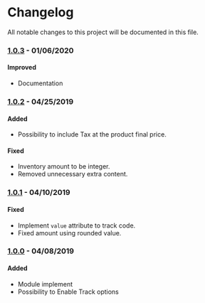 # Changelog
All notable changes to this project will be documented in this file.

### [1.0.3](https://github.com/williankeller/magento2-facebook-pixel/releases/tag/1.0.2) - 01/06/2020

#### Improved
- Documentation

### [1.0.2](https://github.com/williankeller/magento2-facebook-pixel/releases/tag/1.0.2) - 04/25/2019

#### Added
- Possibility to include Tax at the product final price.

#### Fixed
- Inventory amount to be integer.
- Removed unnecessary extra content.

### [1.0.1](https://github.com/williankeller/magento2-facebook-pixel/releases/tag/1.0.1) - 04/10/2019

#### Fixed
- Implement `value` attribute to track code.
- Fixed amount using rounded value.

### [1.0.0](https://github.com/williankeller/magento2-facebook-pixel/releases/tag/1.0.0) - 04/08/2019

#### Added
- Module implement
- Possibility to Enable Track options
